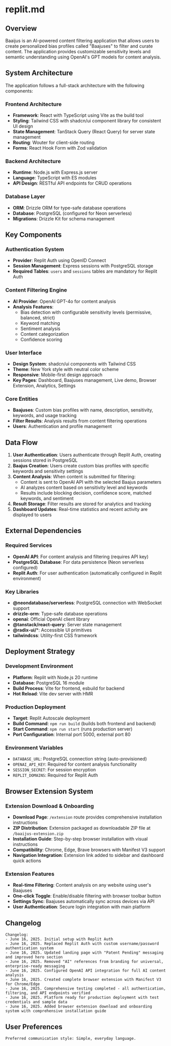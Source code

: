 # replit.md

## Overview

Baaijus is an AI-powered content filtering application that allows users to create personalized bias profiles called "Baajuses" to filter and curate content. The application provides customizable sensitivity levels and semantic understanding using OpenAI's GPT models for content analysis.

## System Architecture

The application follows a full-stack architecture with the following components:

### Frontend Architecture
- **Framework**: React with TypeScript using Vite as the build tool
- **Styling**: Tailwind CSS with shadcn/ui component library for consistent UI design
- **State Management**: TanStack Query (React Query) for server state management
- **Routing**: Wouter for client-side routing
- **Forms**: React Hook Form with Zod validation

### Backend Architecture
- **Runtime**: Node.js with Express.js server
- **Language**: TypeScript with ES modules
- **API Design**: RESTful API endpoints for CRUD operations

### Database Layer
- **ORM**: Drizzle ORM for type-safe database operations
- **Database**: PostgreSQL (configured for Neon serverless)
- **Migrations**: Drizzle Kit for schema management

## Key Components

### Authentication System
- **Provider**: Replit Auth using OpenID Connect
- **Session Management**: Express sessions with PostgreSQL storage
- **Required Tables**: `users` and `sessions` tables are mandatory for Replit Auth

### Content Filtering Engine
- **AI Provider**: OpenAI GPT-4o for content analysis
- **Analysis Features**: 
  - Bias detection with configurable sensitivity levels (permissive, balanced, strict)
  - Keyword matching
  - Sentiment analysis
  - Content categorization
  - Confidence scoring

### User Interface
- **Design System**: shadcn/ui components with Tailwind CSS
- **Theme**: New York style with neutral color scheme
- **Responsive**: Mobile-first design approach
- **Key Pages**: Dashboard, Baajuses management, Live demo, Browser Extension, Analytics, Settings

### Core Entities
- **Baajuses**: Custom bias profiles with name, description, sensitivity, keywords, and usage tracking
- **Filter Results**: Analysis results from content filtering operations
- **Users**: Authentication and profile management

## Data Flow

1. **User Authentication**: Users authenticate through Replit Auth, creating sessions stored in PostgreSQL
2. **Baajus Creation**: Users create custom bias profiles with specific keywords and sensitivity settings
3. **Content Analysis**: When content is submitted for filtering:
   - Content is sent to OpenAI API with the selected Baajus parameters
   - AI analyzes content based on sensitivity level and keywords
   - Results include blocking decision, confidence score, matched keywords, and sentiment
4. **Result Storage**: Filter results are stored for analytics and tracking
5. **Dashboard Updates**: Real-time statistics and recent activity are displayed to users

## External Dependencies

### Required Services
- **OpenAI API**: For content analysis and filtering (requires API key)
- **PostgreSQL Database**: For data persistence (Neon serverless configured)
- **Replit Auth**: For user authentication (automatically configured in Replit environment)

### Key Libraries
- **@neondatabase/serverless**: PostgreSQL connection with WebSocket support
- **drizzle-orm**: Type-safe database operations
- **openai**: Official OpenAI client library
- **@tanstack/react-query**: Server state management
- **@radix-ui/***: Accessible UI primitives
- **tailwindcss**: Utility-first CSS framework

## Deployment Strategy

### Development Environment
- **Platform**: Replit with Node.js 20 runtime
- **Database**: PostgreSQL 16 module
- **Build Process**: Vite for frontend, esbuild for backend
- **Hot Reload**: Vite dev server with HMR

### Production Deployment
- **Target**: Replit Autoscale deployment
- **Build Command**: `npm run build` (builds both frontend and backend)
- **Start Command**: `npm run start` (runs production server)
- **Port Configuration**: Internal port 5000, external port 80

### Environment Variables
- `DATABASE_URL`: PostgreSQL connection string (auto-provisioned)
- `OPENAI_API_KEY`: Required for content analysis functionality
- `SESSION_SECRET`: For session encryption
- `REPLIT_DOMAINS`: Required for Replit Auth

## Browser Extension System

### Extension Download & Onboarding
- **Download Page**: `/extension` route provides comprehensive installation instructions
- **ZIP Distribution**: Extension packaged as downloadable ZIP file at `/baaijus-extension.zip`
- **Installation Guide**: Step-by-step browser installation with visual instructions
- **Compatibility**: Chrome, Edge, Brave browsers with Manifest V3 support
- **Navigation Integration**: Extension link added to sidebar and dashboard quick actions

### Extension Features
- **Real-time Filtering**: Content analysis on any website using user's Baajuses
- **One-click Toggle**: Enable/disable filtering with browser toolbar button
- **Settings Sync**: Baajuses automatically sync across devices via API
- **User Authentication**: Secure login integration with main platform

## Changelog

```
Changelog:
- June 16, 2025. Initial setup with Replit Auth
- June 16, 2025. Replaced Replit Auth with custom username/password authentication system
- June 16, 2025. Updated landing page with "Patent Pending" messaging and improved hero section
- June 16, 2025. Removed "AI" references from branding for universal, enterprise-ready messaging
- June 16, 2025. Configured OpenAI API integration for full AI content analysis
- June 16, 2025. Created complete browser extension with Manifest V3 for Chrome/Edge
- June 16, 2025. Comprehensive testing completed - all authentication, filtering, and API endpoints verified
- June 16, 2025. Platform ready for production deployment with test credentials and sample data
- June 16, 2025. Added browser extension download and onboarding system with comprehensive installation guide
```

## User Preferences

```
Preferred communication style: Simple, everyday language.
```